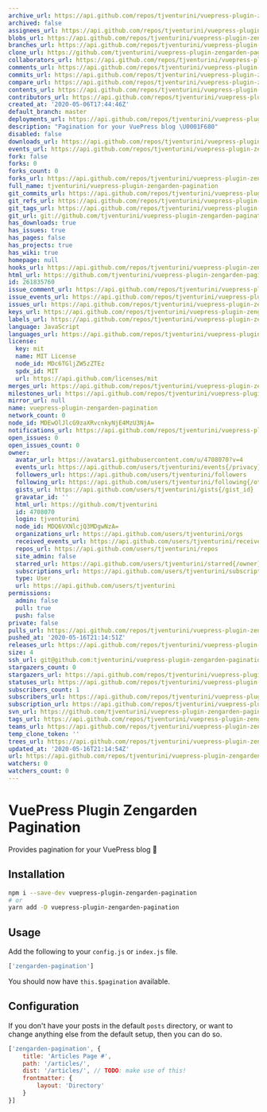 ```yaml
---
archive_url: https://api.github.com/repos/tjventurini/vuepress-plugin-zengarden-pagination/{archive_format}{/ref}
archived: false
assignees_url: https://api.github.com/repos/tjventurini/vuepress-plugin-zengarden-pagination/assignees{/user}
blobs_url: https://api.github.com/repos/tjventurini/vuepress-plugin-zengarden-pagination/git/blobs{/sha}
branches_url: https://api.github.com/repos/tjventurini/vuepress-plugin-zengarden-pagination/branches{/branch}
clone_url: https://github.com/tjventurini/vuepress-plugin-zengarden-pagination.git
collaborators_url: https://api.github.com/repos/tjventurini/vuepress-plugin-zengarden-pagination/collaborators{/collaborator}
comments_url: https://api.github.com/repos/tjventurini/vuepress-plugin-zengarden-pagination/comments{/number}
commits_url: https://api.github.com/repos/tjventurini/vuepress-plugin-zengarden-pagination/commits{/sha}
compare_url: https://api.github.com/repos/tjventurini/vuepress-plugin-zengarden-pagination/compare/{base}...{head}
contents_url: https://api.github.com/repos/tjventurini/vuepress-plugin-zengarden-pagination/contents/{+path}
contributors_url: https://api.github.com/repos/tjventurini/vuepress-plugin-zengarden-pagination/contributors
created_at: '2020-05-06T17:44:46Z'
default_branch: master
deployments_url: https://api.github.com/repos/tjventurini/vuepress-plugin-zengarden-pagination/deployments
description: "Pagination for your VuePress blog \U0001F680"
disabled: false
downloads_url: https://api.github.com/repos/tjventurini/vuepress-plugin-zengarden-pagination/downloads
events_url: https://api.github.com/repos/tjventurini/vuepress-plugin-zengarden-pagination/events
fork: false
forks: 0
forks_count: 0
forks_url: https://api.github.com/repos/tjventurini/vuepress-plugin-zengarden-pagination/forks
full_name: tjventurini/vuepress-plugin-zengarden-pagination
git_commits_url: https://api.github.com/repos/tjventurini/vuepress-plugin-zengarden-pagination/git/commits{/sha}
git_refs_url: https://api.github.com/repos/tjventurini/vuepress-plugin-zengarden-pagination/git/refs{/sha}
git_tags_url: https://api.github.com/repos/tjventurini/vuepress-plugin-zengarden-pagination/git/tags{/sha}
git_url: git://github.com/tjventurini/vuepress-plugin-zengarden-pagination.git
has_downloads: true
has_issues: true
has_pages: false
has_projects: true
has_wiki: true
homepage: null
hooks_url: https://api.github.com/repos/tjventurini/vuepress-plugin-zengarden-pagination/hooks
html_url: https://github.com/tjventurini/vuepress-plugin-zengarden-pagination
id: 261835760
issue_comment_url: https://api.github.com/repos/tjventurini/vuepress-plugin-zengarden-pagination/issues/comments{/number}
issue_events_url: https://api.github.com/repos/tjventurini/vuepress-plugin-zengarden-pagination/issues/events{/number}
issues_url: https://api.github.com/repos/tjventurini/vuepress-plugin-zengarden-pagination/issues{/number}
keys_url: https://api.github.com/repos/tjventurini/vuepress-plugin-zengarden-pagination/keys{/key_id}
labels_url: https://api.github.com/repos/tjventurini/vuepress-plugin-zengarden-pagination/labels{/name}
language: JavaScript
languages_url: https://api.github.com/repos/tjventurini/vuepress-plugin-zengarden-pagination/languages
license:
  key: mit
  name: MIT License
  node_id: MDc6TGljZW5zZTEz
  spdx_id: MIT
  url: https://api.github.com/licenses/mit
merges_url: https://api.github.com/repos/tjventurini/vuepress-plugin-zengarden-pagination/merges
milestones_url: https://api.github.com/repos/tjventurini/vuepress-plugin-zengarden-pagination/milestones{/number}
mirror_url: null
name: vuepress-plugin-zengarden-pagination
network_count: 0
node_id: MDEwOlJlcG9zaXRvcnkyNjE4MzU3NjA=
notifications_url: https://api.github.com/repos/tjventurini/vuepress-plugin-zengarden-pagination/notifications{?since,all,participating}
open_issues: 0
open_issues_count: 0
owner:
  avatar_url: https://avatars1.githubusercontent.com/u/4708070?v=4
  events_url: https://api.github.com/users/tjventurini/events{/privacy}
  followers_url: https://api.github.com/users/tjventurini/followers
  following_url: https://api.github.com/users/tjventurini/following{/other_user}
  gists_url: https://api.github.com/users/tjventurini/gists{/gist_id}
  gravatar_id: ''
  html_url: https://github.com/tjventurini
  id: 4708070
  login: tjventurini
  node_id: MDQ6VXNlcjQ3MDgwNzA=
  organizations_url: https://api.github.com/users/tjventurini/orgs
  received_events_url: https://api.github.com/users/tjventurini/received_events
  repos_url: https://api.github.com/users/tjventurini/repos
  site_admin: false
  starred_url: https://api.github.com/users/tjventurini/starred{/owner}{/repo}
  subscriptions_url: https://api.github.com/users/tjventurini/subscriptions
  type: User
  url: https://api.github.com/users/tjventurini
permissions:
  admin: false
  pull: true
  push: false
private: false
pulls_url: https://api.github.com/repos/tjventurini/vuepress-plugin-zengarden-pagination/pulls{/number}
pushed_at: '2020-05-16T21:14:51Z'
releases_url: https://api.github.com/repos/tjventurini/vuepress-plugin-zengarden-pagination/releases{/id}
size: 4
ssh_url: git@github.com:tjventurini/vuepress-plugin-zengarden-pagination.git
stargazers_count: 0
stargazers_url: https://api.github.com/repos/tjventurini/vuepress-plugin-zengarden-pagination/stargazers
statuses_url: https://api.github.com/repos/tjventurini/vuepress-plugin-zengarden-pagination/statuses/{sha}
subscribers_count: 1
subscribers_url: https://api.github.com/repos/tjventurini/vuepress-plugin-zengarden-pagination/subscribers
subscription_url: https://api.github.com/repos/tjventurini/vuepress-plugin-zengarden-pagination/subscription
svn_url: https://github.com/tjventurini/vuepress-plugin-zengarden-pagination
tags_url: https://api.github.com/repos/tjventurini/vuepress-plugin-zengarden-pagination/tags
teams_url: https://api.github.com/repos/tjventurini/vuepress-plugin-zengarden-pagination/teams
temp_clone_token: ''
trees_url: https://api.github.com/repos/tjventurini/vuepress-plugin-zengarden-pagination/git/trees{/sha}
updated_at: '2020-05-16T21:14:54Z'
url: https://api.github.com/repos/tjventurini/vuepress-plugin-zengarden-pagination
watchers: 0
watchers_count: 0
---
```


# VuePress Plugin Zengarden Pagination

Provides pagination for your VuePress blog 🚀

## Installation

```bash
npm i --save-dev vuepress-plugin-zengarden-pagination
# or 
yarn add -D vuepress-plugin-zengarden-pagination
```

## Usage

Add the following to your `config.js` or `index.js` file.

```javascript
['zengarden-pagination']
```

You should now have `this.$pagination` available.

## Configuration

If you don't have your posts in the default `posts` directory, or want to change anything else from the default setup, then you can do so.

```javascript
['zengarden-pagination', {
    title: 'Articles Page #',
    path: '/articles/',
    dist: '/articles/', // TODO: make use of this!
    frontmatter: {
        layout: 'Directory'
    }
}]
```
